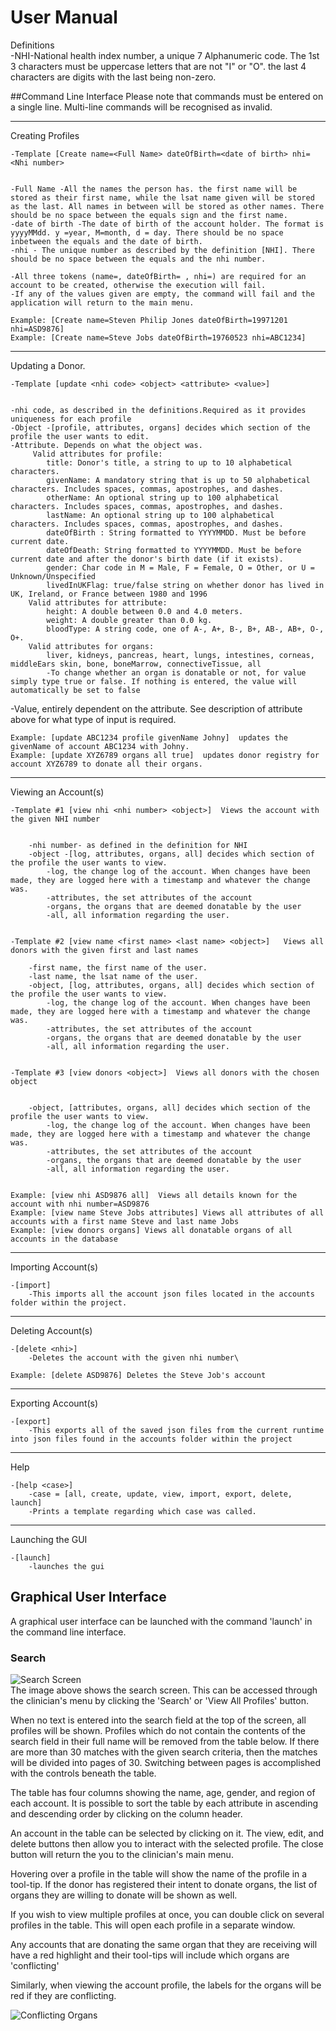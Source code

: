 # User Manual

Definitions 
<br>-NHI-National health index number, a unique 7 Alphanumeric code. The 1st 3 characters must be uppercase letters that are not "I" or "O". the last 4 characters are digits with the last being non-zero.

##Command Line Interface
Please note that commands must be entered on a single line. Multi-line commands will be recognised as invalid.

----------------------------------------------------------------------------------
Creating Profiles


    -Template [Create name=<Full Name> dateOfBirth=<date of birth> nhi=<Nhi number>


    -Full Name -All the names the person has. the first name will be stored as their first name, while the lsat name given will be stored as the last. All names in between will be stored as other names. There should be no space between the equals sign and the first name.
    -date of birth -The date of birth of the account holder. The format is yyyyMMdd. y =year, M=month, d = day. There should be no space inbetween the equals and the date of birth.
    -nhi - The unique number as described by the definition [NHI]. There should be no space between the equals and the nhi number.

    -All three tokens (name=, dateOfBirth= , nhi=) are required for an account to be created, otherwise the execution will fail. 
    -If any of the values given are empty, the command will fail and the application will return to the main menu.

    Example: [Create name=Steven Philip Jones dateOfBirth=19971201 nhi=ASD9876]
    Example: [Create name=Steve Jobs dateOfBirth=19760523 nhi=ABC1234]

---------------------------------------------------------------------------------
Updating a Donor.


    -Template [update <nhi code> <object> <attribute> <value>]


    -nhi code, as described in the definitions.Required as it provides uniqueness for each profile
    -Object -[profile, attributes, organs] decides which section of the profile the user wants to edit.
    -Attribute. Depends on what the object was.
         Valid attributes for profile: 
	        title: Donor's title, a string to up to 10 alphabetical characters.
	        givenName: A mandatory string that is up to 50 alphabetical characters. Includes spaces, commas, apostrophes, and dashes.
	        otherName: An optional string up to 100 alphabetical characters. Includes spaces, commas, apostrophes, and dashes.
 	        lastName: An optional string up to 100 alphabetical characters. Includes spaces, commas, apostrophes, and dashes.
	        dateOfBirth : String formatted to YYYYMMDD. Must be before current date.
	        dateOfDeath: String formatted to YYYYMMDD. Must be before current date and after the donor's birth date (if it exists).
	        gender: Char code in M = Male, F = Female, O = Other, or U = Unknown/Unspecified
	        livedInUKFlag: true/false string on whether donor has lived in UK, Ireland, or France between 1980 and 1996
        Valid attributes for attribute:
	        height: A double between 0.0 and 4.0 meters.
	        weight: A double greater than 0.0 kg.
	        bloodType: A string code, one of A-, A+, B-, B+, AB-, AB+, O-, O+.
        Valid attributes for organs: 
            liver, kidneys, pancreas, heart, lungs, intestines, corneas, middleEars skin, bone, boneMarrow, connectiveTissue, all
            -To change whether an organ is donatable or not, for value simply type true or false. If nothing is entered, the value will automatically be set to false
   -Value, entirely dependent on the attribute. See description of attribute above for what type of input is required.

    Example: [update ABC1234 profile givenName Johny]  updates the givenName of account ABC1234 with Johny.
	Example: [update XYZ6789 organs all true]  updates donor registry for account XYZ6789 to donate all their organs.
        
------------------------------------------------------------------------------------
Viewing an Account(s)


    -Template #1 [view nhi <nhi number> <object>]  Views the account with the given NHI number


        -nhi number- as defined in the definition for NHI
        -object -[log, attributes, organs, all] decides which section of the profile the user wants to view.
            -log, the change log of the account. When changes have been made, they are logged here with a timestamp and whatever the change was.
            -attributes, the set attributes of the account
            -organs, the organs that are deemed donatable by the user
            -all, all information regarding the user.  

 
    -Template #2 [view name <first name> <last name> <object>]   Views all donors with the given first and last names

        -first name, the first name of the user.
        -last name, the lsat name of the user.
        -object, [log, attributes, organs, all] decides which section of the profile the user wants to view.
            -log, the change log of the account. When changes have been made, they are logged here with a timestamp and whatever the change was.
            -attributes, the set attributes of the account
            -organs, the organs that are deemed donatable by the user
            -all, all information regarding the user.   

    
    -Template #3 [view donors <object>]  Views all donors with the chosen object


        -object, [attributes, organs, all] decides which section of the profile the user wants to view.
            -log, the change log of the account. When changes have been made, they are logged here with a timestamp and whatever the change was.
            -attributes, the set attributes of the account
            -organs, the organs that are deemed donatable by the user
            -all, all information regarding the user. 


    Example: [view nhi ASD9876 all]  Views all details known for the account with nhi number=ASD9876
    Example: [view name Steve Jobs attributes] Views all attributes of all accounts with a first name Steve and last name Jobs
    Example: [view donors organs] Views all donatable organs of all accounts in the database
    
----------------------------------------------------------------------------
Importing Account(s)

    -[import]
        -This imports all the account json files located in the accounts folder within the project.
----------------------------------------------------------------------------
Deleting Account(s)

    -[delete <nhi>]
        -Deletes the account with the given nhi number\
        
    Example: [delete ASD9876] Deletes the Steve Job's account
-----------------------------------------------------------------------------
Exporting Account(s)

    -[export]
        -This exports all of the saved json files from the current runtime into json files found in the accounts folder within the project
---------------------------------------------------------------------------------
Help

    -[help <case>]
        -case = [all, create, update, view, import, export, delete, launch]
        -Prints a template regarding which case was called.
--------------------------------------------------------------------------------
Launching the GUI

    -[launch]
        -launches the gui   
## Graphical User Interface
A graphical user interface can be launched with the command 'launch' in the command
line interface.
### Search
![Search Screen](docImages/searchScreen.png)<br>
The image above shows the search screen. This can be accessed through the clinician's
 menu by clicking the 'Search' or 'View All Profiles' button.
 
 When no text is 
 entered into the search field at the top of the screen, all profiles will be 
 shown. Profiles which do not contain the contents of the search field in their 
 full name will be removed from the table below. If there are more than 30 matches 
 with the given search criteria, then the matches will be divided into pages of 30. 
 Switching between pages is accomplished with the controls beneath the table.
 
 The table has four columns showing the name, age, gender, and region of each 
 account. It is possible to sort the table by each attribute in ascending 
 and descending order by clicking on the column header.
 
 An account in the table can be selected by clicking on it. The view, edit, 
 and delete buttons then allow you to interact with the selected profile. The
 close button will return the you to the clinician's main menu.
 
Hovering over a profile in the table will show the name of the profile in a 
tool-tip. If the donor has registered their intent to donate organs, the list
of organs they are willing to donate will be shown as well.

If you wish to view multiple profiles at once, you can double click on several
profiles in the table. This will open each profile in a separate window.

Any accounts that are donating the same organ that they are receiving will have
a red highlight and their tool-tips will include which organs are 'conflicting'

Similarly, when viewing the account profile, the labels for the organs will be
red if they are conflicting.

![Conflicting Organs](docImages/conflictingOrgans.PNG)
